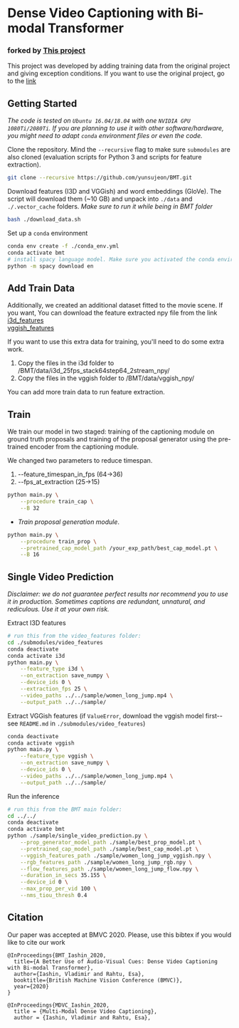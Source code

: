 # Dense Video Captioning with Bi-modal Transformer

### forked by [This project](https://github.com/v-iashin/BMT)

This project was developed by adding training data from the original project and giving exception conditions. If you want to use the original project, go to the [link](https://github.com/v-iashin/BMT)

## Getting Started

_The code is tested on `Ubuntu 16.04/18.04` with one `NVIDIA GPU 1080Ti/2080Ti`. If you are planning to use it with other software/hardware, you might need to adapt `conda` environment files or even the code._

Clone the repository. Mind the `--recursive` flag to make sure `submodules` are also cloned (evaluation scripts for Python 3 and scripts for feature extraction).
```bash
git clone --recursive https://github.com/yunsujeon/BMT.git
```

Download features (I3D and VGGish) and word embeddings (GloVe). The script will download them (~10 GB) and unpack into `./data` and `./.vector_cache` folders. *Make sure to run it while being in BMT folder*
```bash
bash ./download_data.sh

```
Set up a `conda` environment
```bash
conda env create -f ./conda_env.yml
conda activate bmt
# install spacy language model. Make sure you activated the conda environment
python -m spacy download en
```

## Add Train Data
Additionally, we created an additional dataset fitted to the movie scene. If you want, You can download the feature extracted npy file from the link   
[i3d_features](https://drive.google.com/drive/folders/1UTVkkgowg5wriGvX5vEuREAmBtnsg17L?usp=sharing)   
[vggish_features](https://drive.google.com/drive/folders/1xTI488LitnyNrBwL8PTWlBx0-id_m_0A?usp=sharing)   

If you want to use this extra data for training, you'll need to do some extra work.
1. Copy the files in the i3d folder to /BMT/data/i3d_25fps_stack64step64_2stream_npy/
2. Copy the files in the vggish folder to /BMT/data/vggish_npy/

You can add more train data to run feature extraction.


## Train

We train our model in two staged: training of the captioning module on ground truth proposals and training of the proposal generator using the pre-trained encoder from the captioning module.

We changed two parameters to reduce timespan.
1. --feature_timespan_in_fps (64->36)
2. --fps_at_extraction (25->15)

```bash
python main.py \
    --procedure train_cap \
    --B 32
```

- *Train proposal generation module*.
```bash
python main.py \
    --procedure train_prop \
    --pretrained_cap_model_path /your_exp_path/best_cap_model.pt \
    --B 16
```

## Single Video Prediction

*Disclaimer: we do not guarantee perfect results nor recommend you to use it in production. Sometimes captions are redundant, unnatural, and rediculous. Use it at your own risk.*

Extract I3D features
```bash
# run this from the video_features folder:
cd ./submodules/video_features
conda deactivate
conda activate i3d
python main.py \
    --feature_type i3d \
    --on_extraction save_numpy \
    --device_ids 0 \
    --extraction_fps 25 \
    --video_paths ../../sample/women_long_jump.mp4 \
    --output_path ../../sample/
```

Extract VGGish features (if `ValueError`, download the vggish model first--see `README.md` in `./submodules/video_features`)
```bash
conda deactivate
conda activate vggish
python main.py \
    --feature_type vggish \
    --on_extraction save_numpy \
    --device_ids 0 \
    --video_paths ../../sample/women_long_jump.mp4 \
    --output_path ../../sample/
```

Run the inference
```bash
# run this from the BMT main folder:
cd ../../
conda deactivate
conda activate bmt
python ./sample/single_video_prediction.py \
    --prop_generator_model_path ./sample/best_prop_model.pt \
    --pretrained_cap_model_path ./sample/best_cap_model.pt \
    --vggish_features_path ./sample/women_long_jump_vggish.npy \
    --rgb_features_path ./sample/women_long_jump_rgb.npy \
    --flow_features_path ./sample/women_long_jump_flow.npy \
    --duration_in_secs 35.155 \
    --device_id 0 \
    --max_prop_per_vid 100 \
    --nms_tiou_thresh 0.4
```


## Citation
Our paper was accepted at BMVC 2020. Please, use this bibtex if you would like to cite our work
```
@InProceedings{BMT_Iashin_2020,
  title={A Better Use of Audio-Visual Cues: Dense Video Captioning with Bi-modal Transformer},
  author={Iashin, Vladimir and Rahtu, Esa},
  booktitle={British Machine Vision Conference (BMVC)},
  year={2020}
}
```

```
@InProceedings{MDVC_Iashin_2020,
  title = {Multi-Modal Dense Video Captioning},
  author = {Iashin, Vladimir and Rahtu, Esa},
